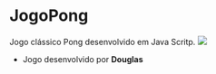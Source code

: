 # JogoPong
Jogo clássico Pong desenvolvido em Java Scritp. 
![](https://img.shields.io/badge/JavaScript-323330?style=for-the-badge&logo=javascript&logoColor=F7DF1E)
- Jogo desenvolvido por **Douglas**

